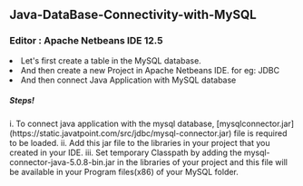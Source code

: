 ## Java-DataBase-Connectivity-with-MySQL
### Editor : Apache Netbeans IDE 12.5
<oi>
      <li>Let's first create a table in the MySQL database.</li>
      <li>And then create a new Project in Apache Netbeans IDE. for eg: JDBC</li>
      <li>And then connect Java Application with MySQL database</li>
            <h5>Steps!</h5>
      i. To connect java application with the mysql database, [mysqlconnector.jar](https://static.javatpoint.com/src/jdbc/mysql-connector.jar) file is
      required to be loaded.
      ii. Add this jar file to the libraries in your project that you created in your IDE.
      iii. Set temporary Classpath by adding the mysql-connector-java-5.0.8-bin.jar in the libraries of your project and this file will be available in your Program files(x86) of        your MySQL folder. 
</oi>
            
      
            
